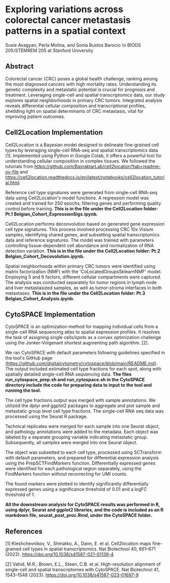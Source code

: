 # Exploring variations across colorectal cancer metastasis patterns in a spatial context
Susie Avagyan, Perla Molina, and Sonia Bustos Barocio \n BIODS 205/STEMREM 205 at Stanford University

## Abstract
Colorectal cancer (CRC) poses a global health challenge, ranking among the most diagnosed cancers with high mortality rates. Understanding its genetic complexity and metastatic potential is crucial for prognosis and treatment. Leveraging single-cell and spatial transcriptomics data, our study explores spatial neighborhoods in primary CRC tumors. Integrated analysis reveals differential cellular composition and transcriptional profiles, shedding light on spatial determinants of CRC metastasis, vital for improving patient outcomes.

## Cell2Location Implementation
Cell2Location is a Bayesian model designed to delineate fine-grained cell types by leveraging single-cell RNA-seq and spatial transcriptomics data [1]. Implemented using Python in Google Colab, it offers a powerful tool for understanding cellular composition in complex tissues. We followed the tutorials from https://github.com/BayraktarLab/cell2location?tab=readme-ov-file and https://cell2location.readthedocs.io/en/latest/notebooks/cell2location_tutorial.html.

Reference cell type signatures were generated from single-cell RNA-seq data using Cell2Location's model functions. A regression model was created and trained for 250 epochs, filtering genes and performing quality control before training. **This is in the file under the Cell2Location folder: Pt.1 Belgian_Cohort_ExpressionSigs.ipynb.**

Cell2Location performs deconvolution based on generated gene expression cell type signatures. This process involved processing CRC 10x Visium samples, identifying shared genes, and subsetting spatial transcriptomics data and reference signatures. The model was trained with parameters controlling tissue-dependent cell abundance and normalization of RNA detection variation. **This is in the file under the Cell2Location folder: Pt.2 Belgian_Cohort_Decovolution.ipynb.**

Spatial neighborhoods within primary CRC tumors were identified using matrix factorization (NMF) with the 'CoLocatedGroupsSklearnNMF' model. Employing 5 and 6 factors, different cellular compartments were captured. The analysis was conducted separately for tumor regions in lymph node and liver metastasized samples, as well as tumor-stroma interfaces in both metastases. **This is in the file under the Cell2Location folder: Pt.3 Belgian_Cohort_Analysis.ipynb.**

## CytoSPACE Implementation
CytoSPACE is an optimization method for mapping individual cells from a single-cell RNA sequencing atlas to spatial expression profiles. It resolves the task of assigning single cells/spots as a convex optimization challenge using the Jonker-Volgenant shortest augmenting path algorithm. [2]. 

We ran CytoSPACE with default parameters following guidelines specified in the tool's GitHub page (https://github.com/digitalcytometry/cytospace/blob/main/README.md). The output included estimated cell type fractions for each spot, along with spatially detailed single-cell RNA sequencing data. **The files run_cytospace_prep.sh and run_cytospace.sh in the CytoSPACE directory include the code for preparing data to input to the tool and running the tool.**

The cell type fractions output was merged with sample annotations. We utilized the dplyr and ggplot2 packages to aggregate and plot sample and metastatic group level cell type fractions. The single-cell RNA seq data was processed using the Seurat R package.

Technical replicates were merged for each sample into one Seurat object, and pathology annotations were added to the metadata. Each object was labeled by a separate grouping variable indicating metastatic group. Subsequently, all samples were merged into one Seurat object.

The object was subsetted to each cell type, processed using SCTransform with default parameters, and prepared for differential expression analysis using the PrepSCTFindMarkers function. Differentially expressed genes were identified for each pathological region separately, using the FindMarkers function without recorrecting for UMI counts.

The found markers were plotted to identify significantly differentially expressed genes using a significance threshold of 0.01 and a logFC threshold of 1. 

**All the downstream analysis for CytoSPACE results was performed in R, using dplyr, Seurat and ggplot2 libraries, and the code is included as an R markdown file, seurat_post_proc.Rmd, under the CytoSPACE folder.**

## References
[1] Kleshchevnikov, V., Shmatko, A., Dann, E. et al. Cell2location maps fine-grained cell types in spatial transcriptomics. Nat Biotechnol 40, 661–671 (2022). https://doi.org/10.1038/s41587-021-01139-4

[2] Vahid, M.R., Brown, E.L., Steen, C.B. et al. High-resolution alignment of single-cell and spatial transcriptomes with CytoSPACE. Nat Biotechnol 41, 1543–1548 (2023). https://doi.org/10.1038/s41587-023-01697-9

